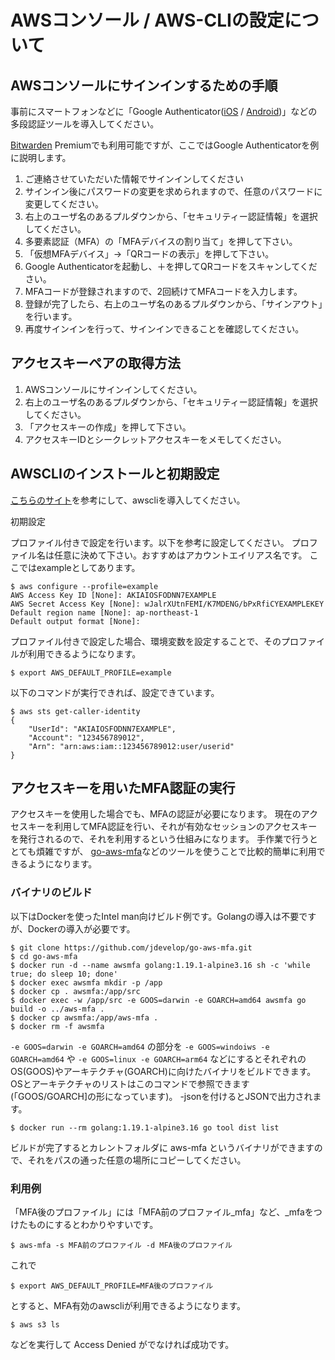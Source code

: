 # AWSコンソール / AWS-CLIの設定について
## AWSコンソールにサインインするための手順

事前にスマートフォンなどに「Google Authenticator([iOS](https://apps.apple.com/jp/app/google-authenticator/id388497605) / [Android](https://play.google.com/store/apps/details?id=com.google.android.apps.authenticator2&hl=ja&gl=US))」などの多段認証ツールを導入してください。

[Bitwarden](https://go.bitwarden.com/jp/password-management-for-business-teams-organizations/) Premiumでも利用可能ですが、ここではGoogle Authenticatorを例に説明します。

1. ご連絡させていただいた情報でサインインしてください
2. サインイン後にパスワードの変更を求められますので、任意のパスワードに変更してください。
3. 右上のユーザ名のあるプルダウンから、「セキュリティー認証情報」を選択してください。
4. 多要素認証（MFA）の「MFAデバイスの割り当て」を押して下さい。
5. 「仮想MFAデバイス」→「QRコードの表示」を押して下さい。
6. Google Authenticatorを起動し、＋を押してQRコードをスキャンしてください。
7. MFAコードが登録されますので、2回続けてMFAコードを入力します。
8. 登録が完了したら、右上のユーザ名のあるプルダウンから、「サインアウト」を行います。
9. 再度サインインを行って、サインインできることを確認してください。

## アクセスキーペアの取得方法

1. AWSコンソールにサインインしてください。
2. 右上のユーザ名のあるプルダウンから、「セキュリティー認証情報」を選択してください。
3. 「アクセスキーの作成」を押して下さい。
4. アクセスキーIDとシークレットアクセスキーをメモしてください。

## AWSCLIのインストールと初期設定

[こちらのサイト](https://aws.amazon.com/jp/cli/)を参考にして、awscliを導入してください。

初期設定

プロファイル付きで設定を行います。以下を参考に設定してください。
プロファイル名は任意に決めて下さい。おすすめはアカウントエイリアス名です。
ここではexampleとしてあります。

	$ aws configure --profile=example
	AWS Access Key ID [None]: AKIAIOSFODNN7EXAMPLE
	AWS Secret Access Key [None]: wJalrXUtnFEMI/K7MDENG/bPxRfiCYEXAMPLEKEY
	Default region name [None]: ap-northeast-1
	Default output format [None]:

プロファイル付きで設定した場合、環境変数を設定することで、そのプロファイルが利用できるようになります。

	$ export AWS_DEFAULT_PROFILE=example

以下のコマンドが実行できれば、設定できています。

	$ aws sts get-caller-identity
	{
	    "UserId": "AKIAIOSFODNN7EXAMPLE",
	    "Account": "123456789012",
	    "Arn": "arn:aws:iam::123456789012:user/userid"
	}

## アクセスキーを用いたMFA認証の実行

アクセスキーを使用した場合でも、MFAの認証が必要になります。 現在のアクセスキーを利用してMFA認証を行い、それが有効なセッションのアクセスキーを発行されるので、それを利用するという仕組みになります。 手作業で行うととても煩雑ですが、 [go-aws-mfa](https://github.com/jdevelop/go-aws-mfa)などのツールを使うことで比較的簡単に利用できるようになります。

### バイナリのビルド

以下はDockerを使ったIntel man向けビルド例です。Golangの導入は不要ですが、Dockerの導入が必要です。

	$ git clone https://github.com/jdevelop/go-aws-mfa.git
	$ cd go-aws-mfa
	$ docker run -d --name awsmfa golang:1.19.1-alpine3.16 sh -c 'while true; do sleep 10; done'
	$ docker exec awsmfa mkdir -p /app
	$ docker cp . awsmfa:/app/src
	$ docker exec -w /app/src -e GOOS=darwin -e GOARCH=amd64 awsmfa go build -o ../aws-mfa .
	$ docker cp awsmfa:/app/aws-mfa .
	$ docker rm -f awsmfa

`-e GOOS=darwin -e GOARCH=amd64` の部分を `-e GOOS=windoiws -e GOARCH=amd64` や `-e GOOS=linux -e GOARCH=arm64` などにするとそれぞれのOS(GOOS)やアーキテクチャ(GOARCH)に向けたバイナリをビルドできます。OSとアーキテクチャのリストはこのコマンドで参照できます(「GOOS/GOARCH]の形になっています)。 -jsonを付けるとJSONで出力されます。

	$ docker run --rm golang:1.19.1-alpine3.16 go tool dist list

ビルドが完了するとカレントフォルダに aws-mfa というバイナリができますので、それをパスの通った任意の場所にコピーしてください。

### 利用例 

「MFA後のプロファイル」には「MFA前のプロファイル_mfa」など、_mfaをつけたものにするとわかりやすいです。

	$ aws-mfa -s MFA前のプロファイル -d MFA後のプロファイル

これで

	$ export AWS_DEFAULT_PROFILE=MFA後のプロファイル
	
とすると、MFA有効のawscliが利用できるようになります。

	$ aws s3 ls

などを実行して Access Denied がでなければ成功です。
